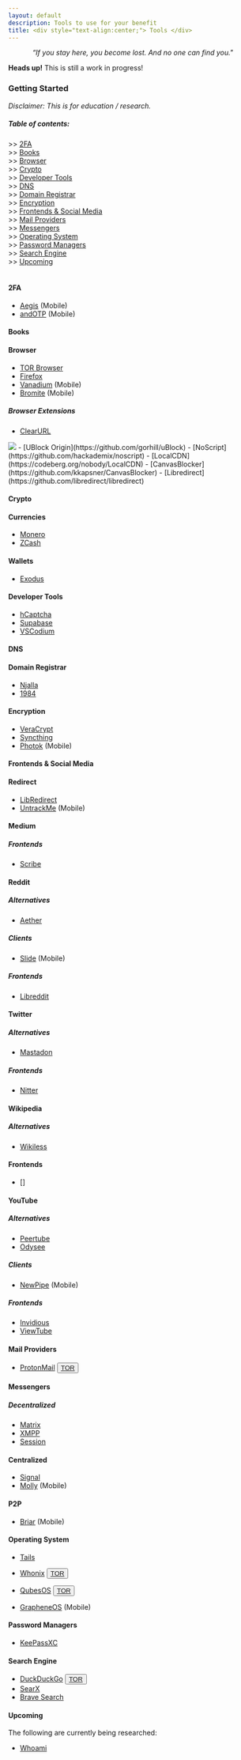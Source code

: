 ```yaml
---
layout: default
description: Tools to use for your benefit
title: <div style="text-align:center;"> Tools </div>
---
```


<div style="text-align:center;">
<p><i>“If you stay here, you become lost. And no one can find you."</i></p>
</div>

<div class="alert alert-info" role="alert">
  <strong>Heads up!</strong> This is still a work in progress!
</div>

<!--<h1>Tools.</h1>

<br>
<l> <a href="https://github.com/AnonyPla-ng/thgtoa">Please consider supporting this guide.</a></l>
  <br>
  <br>
  <l><a href="/">Home</a></l>
  <l> | </l>
  <l> <a href="./blog.html">Blogs</a></l>
  <l> | </l>
  <l> <a href="./anotherguide.html">Another Guide :/</a></l>
  <br>
  <br>
  <p><b>Coming Soon:</b></p>  
  <l><a href="./tools.html">Tools</a></l>
  <l> - <> </l>
  <l><a href="">Mastadon Instance</a></l>      
  <l> - </l>
  <l> <a href="">RSS Feed</a></l>
  <l> - </l>
  <l> <a href="">Forum</a></l>
  <li></li>
  <l> <a href="">About</a></l>
  <l> - </l>
  <l> <a href="">Contact</a></l>
  <l> - </l>
  <l> <a href="">Donate</a></l>
  </div>
  -->

### Getting Started

_Disclaimer: This is for education / research._

##### Table of contents:


\>> [2FA](#2fa) <br>
\>> [Books](#books) <br>
\>> [Browser](#browser) <br>
\>> [Crypto](#crypto) <br>
\>> [Developer Tools](#developer-tools) <br>
\>> [DNS](#dns) <br>
\>> [Domain Registrar](#domain-registrar) <br>
\>> [Encryption](#encryption) <br>
\>> [Frontends & Social Media](#frontends--social-media) <br>
\>> [Mail Providers](#mail-providers) <br>
\>> [Messengers](#messengers) <br>
\>> [Operating System](#operating-system) <br>
\>> [Password Managers](#password-managers) <br>
\>> [Search Engine](#search-engine) <br>
\>> [Upcoming](#upcoming) <br>
<br>

#### __2FA__

- [Aegis](https://github.com/beemdevelopment/Aegis) (Mobile)
- [andOTP](https://github.com/andOTP/andOTP) (Mobile)

#### __Books__

#### __Browser__

- [TOR Browser](https://torproject.org) <!--Add Tor site-->
- [Firefox](https://mozilla.org)
- [Vanadium](https://vanadium.app) (Mobile)
- [Bromite](https://bromite.org) (Mobile)

##### Browser Extensions

- [ClearURL](https://github.com/ClearURLs/Addon)

<img class="app" src="https://www.privacytools.io/img/apps/ublock-origin.svg">
- [UBlock Origin](https://github.com/gorhill/uBlock)
- [NoScript](https://github.com/hackademix/noscript)
- [LocalCDN](https://codeberg.org/nobody/LocalCDN)
- [CanvasBlocker](https://github.com/kkapsner/CanvasBlocker)
- [Libredirect](https://github.com/libredirect/libredirect)

#### __Crypto__

#### Currencies

- [Monero](https://getmonero.org) <!--Add Tor site-->
- [ZCash](https://z.cash)

#### Wallets

- [Exodus](https://exodus.com)

#### __Developer Tools__

- [hCaptcha](https://hcaptcha.com)
- [Supabase](https://supabase.io)
- [VSCodium](https://vscodium.com)

#### __DNS__



#### __Domain Registrar__

- [Njalla](https://njal.la) <!--Add Tor site-->
- [1984](https://1984hsoting.com)

#### __Encryption__

- [VeraCrypt](https://veracrypt.fr)
- [Syncthing](https://syncthing.net)
- [Photok](https://github.com/leonlatsch/Photok) (Mobile)

#### __Frontends & Social Media__

#### Redirect

- [LibRedirect](https://github.com/libredirect/libredirect)
- [UntrackMe](https://framagit.org/tom79/nitterizeme) (Mobile)

#### Medium

##### Frontends

- [Scribe](https://sr.ht/~edwardloveall/scribe/)

#### Reddit

##### Alternatives

- [Aether](https://getaether.net)

##### Clients

- [Slide](https://github.com/ccrama/Slide) (Mobile)

##### Frontends

- [Libreddit](https://libredd.it)

#### Twitter

##### Alternatives

- [Mastadon](https://joinmastadon.org)

##### Frontends

- [Nitter](https://github.com/zedeus/nitter)

#### Wikipedia

##### Alternatives

- [Wikiless](https://wikiless.org)

#### Frontends

- []

#### YouTube

##### Alternatives

- [Peertube](https://joinpeertube.org)
- [Odysee](https://odysee.com)

##### Clients

- [NewPipe](https://netpipe.net) (Mobile)

##### Frontends

- [Invidious](https://invidious.io)
- [ViewTube](https://github.com/viewtube/viewtube-vue)

#### __Mail Providers__

- [ProtonMail](https://protonmail.com) <button type="button" class="btn btn-xs btn-info"><a href="https://mail.protonmailrmez3lotccipshtkleegetolb73fuirgj7r4o4vfu7ozyd.onion/">TOR</a></button>

#### __Messengers__

##### Decentralized

- [Matrix](https://matrix.org)
- [XMPP](https://xmpp.org)
- [Session](https://getsession.org)

#### Centralized

- [Signal](https://signal.org)
 - [Molly](https://github.com/mollyim/mollyim-android) (Mobile)

#### P2P

- [Briar](https://briarproject.org) (Mobile)

#### __Operating System__

- [Tails](https://tails.boum.org)
- [Whonix](https://whonixproject.org) <button type="button" class="btn btn-xs btn-info"><a href="http://www.dds6qkxpwdeubwucdiaord2xgbbeyds25rbsgr73tbfpqpt4a6vjwsyd.onion/">TOR</a></button>
- [QubesOS](https://qubes-os.org) <button type="button" class="btn btn-xs btn-info"><a href="http://qubesosfasa4zl44o4tws22di6kepyzfeqv3tg4e3ztknltfxqrymdad.onion/">TOR</a></button>




- [GrapheneOS](https://grapheneos.org) (Mobile)

#### __Password Managers__

- [KeePassXC](https://keepassxc.org)

#### __Search Engine__

- [DuckDuckGo](https://duckduckgo.com) <button type="button" class="btn btn-xs btn-info"><a href="https://duckduckgogg42xjoc72x3sjasowoarfbgcmvfimaftt6twagswzczad.onion/">TOR</a></button>
- [SearX](https://searx.me)
- [Brave Search](https://search.brave.com)

#### __Upcoming__

The following are currently being researched:

- [Whoami](https://github.com/owerdogan/whoami-project)